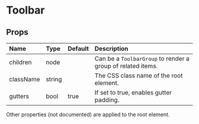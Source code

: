 Toolbar
=======



Props
-----


| Name | Type | Default | Description |
|:-----|:-----|:-----|:-----|
| children | node |  |  Can be a `ToolbarGroup` to render a group of related items. |
| className | string |  |  The CSS class name of the root element. |
| gutters | bool | true |  If set to true, enables gutter padding. |

Other properties (not documented) are applied to the root element.
